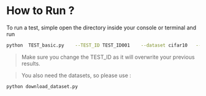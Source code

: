 # How to Run ? 

To run a test, simple open the directory inside your console or terminal and run

```bash
python  TEST_basic.py    --TEST_ID TEST_ID001    --dataset cifar10   --batch_size 32 --n_epoch 10    --image_size 32 --train_size 40000  --patch_size 4  --num_classes 10    --dim 64    --depth 6   --heads 8   --mlp_dim 128 
```

> Make sure you change the TEST_ID as it will overwrite your previous results.

> You also need the datasets, so please use :
```bash
python download_dataset.py
```

